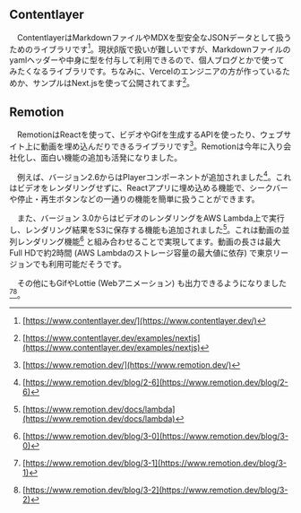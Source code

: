 ## Contentlayer
　ContentlayerはMarkdownファイルやMDXを型安全なJSONデータとして扱うためのライブラリです[^contentlayer]。現状β版で扱いが難しいですが、Markdownファイルのyamlヘッダーや中身に型を付与して利用できるので、個人ブログとかで使ってみたくなるライブラリです。ちなみに、Vercelのエンジニアの方が作っているためか、サンプルはNext.jsを使って公開されてます[^contentlayer_sample]。

## Remotion
　RemotionはReactを使って、ビデオやGifを生成するAPIを使ったり、ウェブサイト上に動画を埋め込んだりできるライブラリです[^remotion]。Remotionは今年に入り会社化し、面白い機能の追加も活発になりました。

　例えば、バージョン2.6からはPlayerコンポーネントが追加されました[^remotion_2-6]。これはビデオをレンダリングせずに、Reactアプリに埋め込める機能で、シークバーや停止・再生ボタンなどの一通りの機能を簡単に扱うことができます。

　また、バージョン 3.0からはビデオのレンダリングをAWS Lambda上で実行し、レンダリング結果をS3に保存する機能も追加されました[^remotion_lambda]。これは動画の並列レンダリング機能[^remotion_3-0] と組み合わせることで実現してます。動画の長さは最大Full HDで約2時間 (AWS Lambdaのストレージ容量の最大値に依存) で東京リージョンでも利用可能だそうです。

　その他にもGifやLottie (Webアニメーション) も出力できるようになりました[^remotion_3-1][^remotion_3-2]。

[^contentlayer]: [https://www.contentlayer.dev/](https://www.contentlayer.dev/)
[^contentlayer_sample]: [https://www.contentlayer.dev/examples/nextjs](https://www.contentlayer.dev/examples/nextjs)
[^remotion]: [https://www.remotion.dev/](https://www.remotion.dev/)
[^remotion_2-6]: [https://www.remotion.dev/blog/2-6](https://www.remotion.dev/blog/2-6)
[^remotion_lambda]: [https://www.remotion.dev/docs/lambda](https://www.remotion.dev/docs/lambda)
[^remotion_3-0]: [https://www.remotion.dev/blog/3-0](https://www.remotion.dev/blog/3-0)
[^remotion_3-1]: [https://www.remotion.dev/blog/3-1](https://www.remotion.dev/blog/3-1)
[^remotion_3-2]: [https://www.remotion.dev/blog/3-2](https://www.remotion.dev/blog/3-2)
